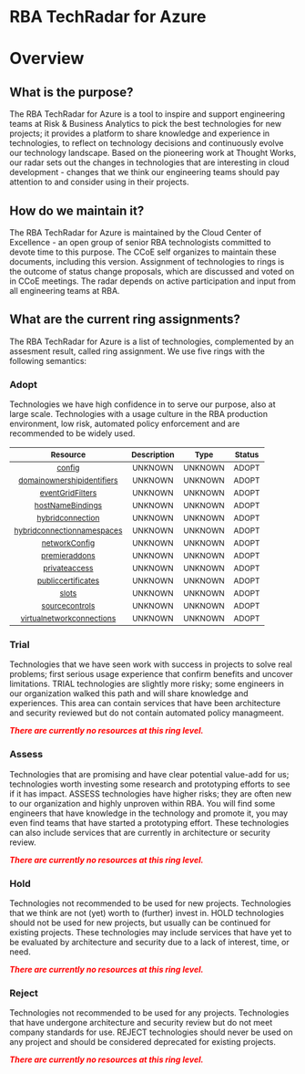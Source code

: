
RBA TechRadar for Azure
=======================

# Overview

## What is the purpose?


The RBA TechRadar for Azure is a tool to inspire and support engineering teams at Risk & Business Analytics to pick the best technologies for new projects; it provides a platform to share knowledge and experience in technologies, to reflect on technology decisions and continuously evolve our technology landscape.  Based on the pioneering work at Thought Works, our radar sets out the changes in technologies that are interesting in cloud development - changes that we think our engineering teams should pay attention to and consider using in their projects.
## How do we maintain it?


The RBA TechRadar for Azure is maintained by the Cloud Center of Excellence - an open group of senior RBA technologists committed to devote time to this purpose.  The CCoE self organizes to maintain these documents, including this version.  Assignment of technologies to rings is the outcome of status change proposals, which are discussed and voted on in CCoE meetings.  The radar depends on active participation and input from all engineering teams at RBA.
## What are the current ring assignments?


The RBA TechRadar for Azure is a list of technologies, complemented by an assesment result, called ring assignment.  We use five rings with the following semantics:
### Adopt


Technologies we have high confidence in to serve our purpose, also at large scale.  Technologies with a usage culture in the RBA production environment, low risk, automated policy enforcement and are recommended to be widely used.  

|<sub>Resource</sub>|<sub>Description</sub>|<sub>Type</sub>|<sub>Status</sub>|
| :---: | :---: | :---: | :---: |
|<sub>[config](https://github.com/openrba/python-azure-techradar/tree/master/Microsoft.ADHybridHealthService/sites/config)</sub>|<sub>UNKNOWN</sub>|<sub>UNKNOWN</sub>|<sub>ADOPT</sub>|
|<sub>[domainownershipidentifiers](https://github.com/openrba/python-azure-techradar/tree/master/Microsoft.ADHybridHealthService/sites/domainownershipidentifiers)</sub>|<sub>UNKNOWN</sub>|<sub>UNKNOWN</sub>|<sub>ADOPT</sub>|
|<sub>[eventGridFilters](https://github.com/openrba/python-azure-techradar/tree/master/Microsoft.ADHybridHealthService/sites/eventGridFilters)</sub>|<sub>UNKNOWN</sub>|<sub>UNKNOWN</sub>|<sub>ADOPT</sub>|
|<sub>[hostNameBindings](https://github.com/openrba/python-azure-techradar/tree/master/Microsoft.ADHybridHealthService/sites/hostNameBindings)</sub>|<sub>UNKNOWN</sub>|<sub>UNKNOWN</sub>|<sub>ADOPT</sub>|
|<sub>[hybridconnection](https://github.com/openrba/python-azure-techradar/tree/master/Microsoft.ADHybridHealthService/sites/hybridconnection)</sub>|<sub>UNKNOWN</sub>|<sub>UNKNOWN</sub>|<sub>ADOPT</sub>|
|<sub>[hybridconnectionnamespaces](https://github.com/openrba/python-azure-techradar/tree/master/Microsoft.ADHybridHealthService/sites/hybridconnectionnamespaces)</sub>|<sub>UNKNOWN</sub>|<sub>UNKNOWN</sub>|<sub>ADOPT</sub>|
|<sub>[networkConfig](https://github.com/openrba/python-azure-techradar/tree/master/Microsoft.ADHybridHealthService/sites/networkConfig)</sub>|<sub>UNKNOWN</sub>|<sub>UNKNOWN</sub>|<sub>ADOPT</sub>|
|<sub>[premieraddons](https://github.com/openrba/python-azure-techradar/tree/master/Microsoft.ADHybridHealthService/sites/premieraddons)</sub>|<sub>UNKNOWN</sub>|<sub>UNKNOWN</sub>|<sub>ADOPT</sub>|
|<sub>[privateaccess](https://github.com/openrba/python-azure-techradar/tree/master/Microsoft.ADHybridHealthService/sites/privateaccess)</sub>|<sub>UNKNOWN</sub>|<sub>UNKNOWN</sub>|<sub>ADOPT</sub>|
|<sub>[publiccertificates](https://github.com/openrba/python-azure-techradar/tree/master/Microsoft.ADHybridHealthService/sites/publiccertificates)</sub>|<sub>UNKNOWN</sub>|<sub>UNKNOWN</sub>|<sub>ADOPT</sub>|
|<sub>[slots](https://github.com/openrba/python-azure-techradar/tree/master/Microsoft.ADHybridHealthService/sites/slots)</sub>|<sub>UNKNOWN</sub>|<sub>UNKNOWN</sub>|<sub>ADOPT</sub>|
|<sub>[sourcecontrols](https://github.com/openrba/python-azure-techradar/tree/master/Microsoft.ADHybridHealthService/sites/sourcecontrols)</sub>|<sub>UNKNOWN</sub>|<sub>UNKNOWN</sub>|<sub>ADOPT</sub>|
|<sub>[virtualnetworkconnections](https://github.com/openrba/python-azure-techradar/tree/master/Microsoft.ADHybridHealthService/sites/virtualnetworkconnections)</sub>|<sub>UNKNOWN</sub>|<sub>UNKNOWN</sub>|<sub>ADOPT</sub>|

### Trial


Technologies that we have seen work with success in projects to solve real problems;  first serious usage experience that confirm benefits and uncover limitations.  TRIAL technologies are slightly more risky; some engineers in our organization walked this path and will share knowledge and experiences.  This area can contain services that have been architecture and security reviewed but do not contain automated policy managmeent.  
  
***<font color="red"> There are currently no resources at this ring level. </font>***
### Assess


Technologies that are promising and have clear potential value-add for us; technologies worth investing some research and prototyping efforts to see if it has impact.  ASSESS technologies have higher risks;  they are often new to our organization and highly unproven within RBA.  You will find some engineers that have knowledge in the technology and promote it, you may even find teams that have started a prototyping effort.  These technologies can also include services that are currently in architecture or security review.  
  
***<font color="red"> There are currently no resources at this ring level. </font>***
### Hold


Technologies not recommended to be used for new projects. Technologies that we think are not (yet) worth to (further) invest in.  HOLD technologies should not be used for new projects, but usually can be continued for existing projects.  These technologies may include services that have yet to be evaluated by architecture and security due to a lack of interest, time, or need.  
  
***<font color="red"> There are currently no resources at this ring level. </font>***
### Reject


Technologies not recommended to be used for any projects. Technologies that have undergone architecture and security review but do not meet company standards for use.  REJECT technologies should never be used on any project and should be considered deprecated for existing projects.  
  
***<font color="red"> There are currently no resources at this ring level. </font>***